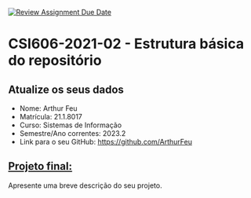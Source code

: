 [![Review Assignment Due Date](https://classroom.github.com/assets/deadline-readme-button-24ddc0f5d75046c5622901739e7c5dd533143b0c8e959d652212380cedb1ea36.svg)](https://classroom.github.com/a/OP3aNSDP)
# **CSI606-2021-02 - Estrutura básica do repositório**

## Atualize os seus dados

- Nome: Arthur Feu
- Matrícula: 21.1.8017
- Curso: Sistemas de Informação
- Semestre/Ano correntes: 2023.2
- Link para o seu GitHub: https://github.com/ArthurFeu

## [Projeto final:](./Projeto/README.md)

Apresente uma breve descrição do seu projeto.
